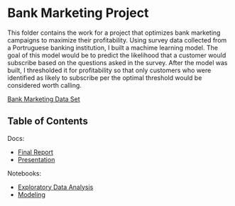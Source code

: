 # Bank Marketing Project
This folder contains the work for a project that optimizes bank marketing campaigns to maximize their profitability. Using survey data collected from a Portruguese banking institution, I built a machime learning model. The goal of this model would be to predict the likelihood that a customer would subscribe based on the questions asked in the survey. After the model was built, I thresholded it for profitability so that only customers who were identified as likely to subscribe per the optimal threshold would be considered worth calling. 

[Bank Marketing Data Set](https://archive.ics.uci.edu/ml/datasets/Bank+Marketing)

## Table of Contents

Docs:
* [Final Report](https://github.com/jsmolesworth96/Bank-Marketing/blob/main/Bank%20Marketing%20Project%20Report.pdf)
* [Presentation](https://docs.google.com/presentation/d/1R6zcAQ6s6sVrWypVouAwfSYL5-HnB6e5Qo_XYFaPqhc/edit?usp=sharing)

Notebooks:
* [Exploratory Data Analysis](https://github.com/jsmolesworth96/Bank-Marketing/blob/main/Bank%20Marketing%20EDA%20and%20Data%20Wrangling%20(1).ipynb)
* [Modeling](https://github.com/jsmolesworth96/Bank-Marketing/blob/main/Bank%20Marketing%20Modeling.ipynb)
